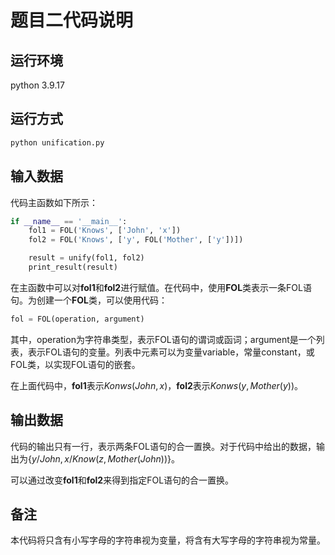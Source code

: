 # 题目二代码说明

## 运行环境
python 3.9.17

## 运行方式
```sh
python unification.py
```

## 输入数据
代码主函数如下所示：
```python
if __name__ == '__main__':
	fol1 = FOL('Knows', ['John', 'x'])
	fol2 = FOL('Knows', ['y', FOL('Mother', ['y'])])

	result = unify(fol1, fol2)
	print_result(result)
```
在主函数中可以对<b>fol1</b>和<b>fol2</b>进行赋值。在代码中，使用<b>FOL</b>类表示一条FOL语句。为创建一个<b>FOL</b>类，可以使用代码：
```python
fol = FOL(operation, argument)
```
其中，operation为字符串类型，表示FOL语句的谓词或函词；argument是一个列表，表示FOL语句的变量。列表中元素可以为变量variable，常量constant，或FOL类，以实现FOL语句的嵌套。

在上面代码中，<b>fol1</b>表示$Konws(John, x)$，<b>fol2</b>表示$Konws(y,Mother(y))$。

## 输出数据
代码的输出只有一行，表示两条FOL语句的合一置换。对于代码中给出的数据，输出为$\{y/John,x/Know(z,Mother(John))\}$。

可以通过改变<b>fol1</b>和<b>fol2</b>来得到指定FOL语句的合一置换。

## 备注
本代码将只含有小写字母的字符串视为变量，将含有大写字母的字符串视为常量。